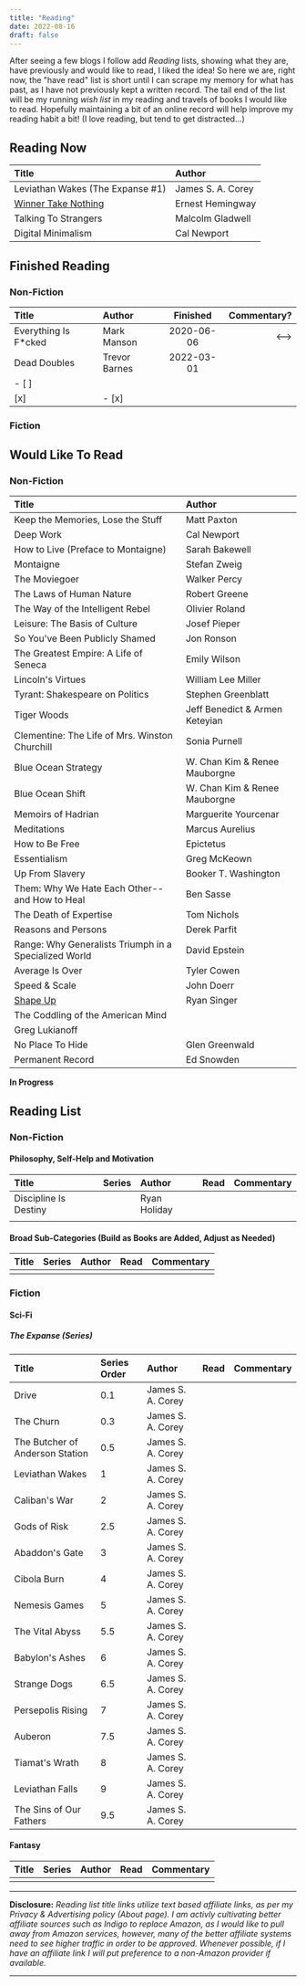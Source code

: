 ```yaml
---
title: "Reading"
date: 2022-08-16
draft: false
---
```


After seeing a few blogs I follow add *Reading* lists, showing what they are, have previously and would like to read, I liked the idea!
So here we are, right now, the "have read" list is short until I can scrape my memory for what has past, as I have not previously kept a written record.
The tail end of the list will be my running *wish list* in my reading and travels of books I would like to read. Hopefully maintaining a bit of an online
record will help improve my reading habit a bit! (I love reading, but tend to get distracted...)

## Reading Now

| Title | Author |
|:------|:-------|
| Leviathan Wakes (The Expanse #1) | James S. A. Corey |
| [Winner Take Nothing](https://amzn.to/2Y9A0pX) | Ernest Hemingway |
| Talking To Strangers | Malcolm Gladwell |
| Digital Minimalism | Cal Newport |

## Finished Reading

### Non-Fiction

| Title | Author | Finished | Commentary? |
|:------|:-------|:--------:|------------:|
| Everything Is F*cked | Mark Manson | 2020-06-06 | <--> |
| Dead Doubles | Trevor Barnes | 2022-03-01 | |
| - [ ] | | | |
| [x] | - [x] | | |


### Fiction


## Would Like To Read

### Non-Fiction

| Title | Author |
|:------|:-------|
| Keep the Memories, Lose the Stuff | Matt Paxton |
| Deep Work | Cal Newport |
| How to Live (Preface to Montaigne) | Sarah Bakewell |
| Montaigne | Stefan Zweig |
| The Moviegoer | Walker Percy |
| The Laws of Human Nature | Robert Greene |
| The Way of the Intelligent Rebel | Olivier Roland |
| Leisure: The Basis of Culture | Josef Pieper |
| So You've Been Publicly Shamed | Jon Ronson |
| The Greatest Empire: A Life of Seneca | Emily Wilson |
| Lincoln's Virtues | William Lee Miller |
| Tyrant: Shakespeare on Politics | Stephen Greenblatt |
| Tiger Woods | Jeff Benedict & Armen Keteyian |
| Clementine: The Life of Mrs. Winston Churchill | Sonia Purnell |
| Blue Ocean Strategy | W. Chan Kim & Renee Mauborgne |
| Blue Ocean Shift | W. Chan Kim & Renee Mauborgne |
| Memoirs of Hadrian | Marguerite Yourcenar |
| Meditations | Marcus Aurelius |
| How to Be Free | Epictetus |
| Essentialism | Greg McKeown |
| Up From Slavery | Booker T. Washington |
| Them: Why We Hate Each Other--and How to Heal | Ben Sasse |
| The Death of Expertise | Tom Nichols |
| Reasons and Persons | Derek Parfit |
| Range: Why Generalists Triumph in a Specialized World | David Epstein |
| Average Is Over | Tyler Cowen |
| Speed & Scale | John Doerr |
| [Shape Up](https://basecamp.com/shapeup) | Ryan Singer |
| The Coddling of the American Mind | 
Greg Lukianoff |
| No Place To Hide | Glen Greenwald |
| Permanent Record | Ed Snowden |


**In Progress**

## Reading List

### Non-Fiction

#### Philosophy, Self-Help and Motivation

| Title | Series | Author | Read | Commentary | 
|:------|:-------|:-------|:----:|:----------:|
| Discipline Is Destiny  |   | Ryan Holiday  |   |   |
|   |   |   |   |   |

#### Broad Sub-Categories (Build as Books are Added, Adjust as Needed)

| Title | Series | Author | Read | Commentary | 
|:------|:-------|:-------|:----:|:----------:|
|   |   |   |   |   |

### Fiction

#### Sci-Fi

##### The Expanse (Series)

| Title | Series Order | Author | Read | Commentary | 
|:------|:-------|:-------|:----:|:----------:|
| Drive | 0.1 | James S. A. Corey   |   |   |
| The Churn | 0.3 | James S. A. Corey   |   |   |
| The Butcher of Anderson Station | 0.5 | James S. A. Corey   |   |   |
| Leviathan Wakes | 1 | James S. A. Corey   |   |   |
| Caliban's War | 2 | James S. A. Corey   |   |   |
| Gods of Risk | 2.5 | James S. A. Corey   |   |   |
| Abaddon's Gate | 3 | James S. A. Corey   |   |   |
| Cibola Burn | 4 | James S. A. Corey   |   |   |
| Nemesis Games | 5 | James S. A. Corey   |   |   |
| The Vital Abyss | 5.5 | James S. A. Corey   |   |   |
| Babylon's Ashes | 6 | James S. A. Corey   |   |   |
| Strange Dogs | 6.5 | James S. A. Corey   |   |   |
| Persepolis Rising | 7 | James S. A. Corey   |   |   |
| Auberon | 7.5 | James S. A. Corey   |   |   |
| Tiamat's Wrath | 8 | James S. A. Corey   |   |   |
| Leviathan Falls | 9 | James S. A. Corey   |   |   |
| The Sins of Our Fathers | 9.5 | James S. A. Corey   |   |   |

#### Fantasy

| Title | Series | Author | Read | Commentary | 
|:------|:-------|:-------|:----:|:----------:|
|   |   |   |   |   |

---

**Disclosure:** *Reading list title links utilize text based affiliate links, as per my Privacy & Advertising policy (About page). I am activly cultivating better affiliate sources such as Indigo to replace Amazon, as I would like to pull away
from Amazon services, however, many of the better affiliate systems need to see higher traffic in order to be approved. Whenever possible, if I have an affiliate link I will put preference to a non-Amazon provider if available.*

---
